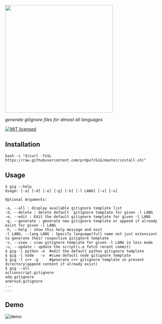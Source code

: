 <img src="http://i.imgur.com/m8wVB00.png?1" width=350>

*generate gitignore files for almost all languages*

[![MIT licensed](https://img.shields.io/badge/license-MIT-blue.svg)](https://raw.githubusercontent.com/prdpx7/GiG/master/LICENSE)

## Installation
```
bash -c "$(curl -fsSL https://raw.githubusercontent.com/prdpx7/GiG/master/install.sh)"
```
## Usage
```
$ gig --help
Usage: [-a] [-d] [-e] [-g] [-h] [-l LANG] [-v] [-u]

Optional Arguments:

-a, --all : display available gitignore template list
-d, --delete : delete default  gitignore template for given -l LANG
-e, --edit : Edit the default gitignore template for given -l LANG
-g, --generate : generate new gitignore template or append if already exist for given -l LANG
-h, --help : show this help message and exit
-l LANG, --lang LANG : Specify language(full name not just extension) to generate their respective gitignore template
-v, --view : view gitignore template for given -l LANG in less mode
-u, --update : update the script(i.e fetch recent commit)
$ gig -l python -e  #edit the default python gitignore template
$ gig -l node   -v  #view default node gitignore template
$ gig -l c++ -g     #generate c++ gitignore template in present directory(append content if already exist)    
$ gig --all
actionscript.gitignore
ada.gitignore          
android.gitignore
...
...
```
## Demo
![demo](https://i.imgur.com/sit2gOJ.gif)
